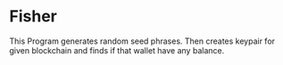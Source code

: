 # Fisher
This Program generates random seed phrases. Then creates keypair for given blockchain and finds if that wallet have any balance.